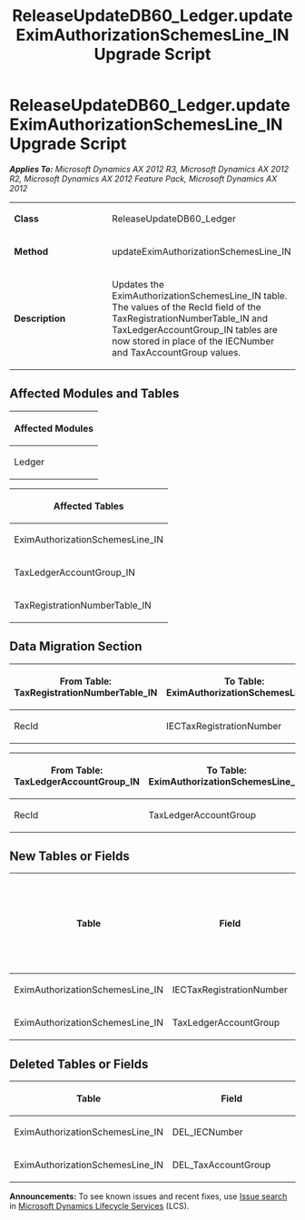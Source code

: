 ﻿---
title: ReleaseUpdateDB60_Ledger.updateEximAuthorizationSchemesLine_IN Upgrade Script
TOCTitle: ReleaseUpdateDB60_Ledger.updateEximAuthorizationSchemesLine_IN Upgrade Script
ms:assetid: 7fdd6c9f-f268-1c35-f0ae-65087a875660
ms:mtpsurl: https://msdn.microsoft.com/en-us/library/JJ685885(v=AX.60)
ms:contentKeyID: 49709339
ms.date: 05/18/2015
mtps_version: v=AX.60
---

# ReleaseUpdateDB60\_Ledger.updateEximAuthorizationSchemesLine\_IN Upgrade Script 


_**Applies To:** Microsoft Dynamics AX 2012 R3, Microsoft Dynamics AX 2012 R2, Microsoft Dynamics AX 2012 Feature Pack, Microsoft Dynamics AX 2012_

<table>
<colgroup>
<col style="width: 50%" />
<col style="width: 50%" />
</colgroup>
<tbody>
<tr class="odd">
<td><p><strong>Class</strong></p></td>
<td><p>ReleaseUpdateDB60_Ledger</p></td>
</tr>
<tr class="even">
<td><p><strong>Method</strong></p></td>
<td><p>updateEximAuthorizationSchemesLine_IN</p></td>
</tr>
<tr class="odd">
<td><p><strong>Description</strong></p></td>
<td><p>Updates the EximAuthorizationSchemesLine_IN table. The values of the RecId field of the TaxRegistrationNumberTable_IN and TaxLedgerAccountGroup_IN tables are now stored in place of the IECNumber and TaxAccountGroup values.</p></td>
</tr>
</tbody>
</table>


## Affected Modules and Tables

<table>
<colgroup>
<col style="width: 100%" />
</colgroup>
<thead>
<tr class="header">
<th><p>Affected Modules</p></th>
</tr>
</thead>
<tbody>
<tr class="odd">
<td><p>Ledger</p></td>
</tr>
</tbody>
</table>


<table>
<colgroup>
<col style="width: 100%" />
</colgroup>
<thead>
<tr class="header">
<th><p>Affected Tables</p></th>
</tr>
</thead>
<tbody>
<tr class="odd">
<td><p>EximAuthorizationSchemesLine_IN</p></td>
</tr>
<tr class="even">
<td><p>TaxLedgerAccountGroup_IN</p></td>
</tr>
<tr class="odd">
<td><p>TaxRegistrationNumberTable_IN</p></td>
</tr>
</tbody>
</table>


## Data Migration Section

<table>
<colgroup>
<col style="width: 50%" />
<col style="width: 50%" />
</colgroup>
<thead>
<tr class="header">
<th><p>From Table: TaxRegistrationNumberTable_IN</p></th>
<th><p>To Table: EximAuthorizationSchemesLine_IN</p></th>
</tr>
</thead>
<tbody>
<tr class="odd">
<td><p>RecId</p></td>
<td><p>IECTaxRegistrationNumber</p></td>
</tr>
</tbody>
</table>


<table>
<colgroup>
<col style="width: 50%" />
<col style="width: 50%" />
</colgroup>
<thead>
<tr class="header">
<th><p>From Table: TaxLedgerAccountGroup_IN</p></th>
<th><p>To Table: EximAuthorizationSchemesLine_IN</p></th>
</tr>
</thead>
<tbody>
<tr class="odd">
<td><p>RecId</p></td>
<td><p>TaxLedgerAccountGroup</p></td>
</tr>
</tbody>
</table>


## New Tables or Fields

<table>
<colgroup>
<col style="width: 33%" />
<col style="width: 33%" />
<col style="width: 33%" />
</colgroup>
<thead>
<tr class="header">
<th><p>Table</p></th>
<th><p>Field</p></th>
<th><p>Extended Data Type</p>
<p>-or- Base Enum</p></th>
</tr>
</thead>
<tbody>
<tr class="odd">
<td><p>EximAuthorizationSchemesLine_IN</p></td>
<td><p>IECTaxRegistrationNumber</p></td>
<td><p>RefRecId</p></td>
</tr>
<tr class="even">
<td><p>EximAuthorizationSchemesLine_IN</p></td>
<td><p>TaxLedgerAccountGroup</p></td>
<td><p>RefRecId</p></td>
</tr>
</tbody>
</table>


## Deleted Tables or Fields

<table>
<colgroup>
<col style="width: 50%" />
<col style="width: 50%" />
</colgroup>
<thead>
<tr class="header">
<th><p>Table</p></th>
<th><p>Field</p></th>
</tr>
</thead>
<tbody>
<tr class="odd">
<td><p>EximAuthorizationSchemesLine_IN</p></td>
<td><p>DEL_IECNumber</p></td>
</tr>
<tr class="even">
<td><p>EximAuthorizationSchemesLine_IN</p></td>
<td><p>DEL_TaxAccountGroup</p></td>
</tr>
</tbody>
</table>

  
**Announcements:** To see known issues and recent fixes, use [Issue search](http://go.microsoft.com/fwlink/?linkid=389258) in [Microsoft Dynamics Lifecycle Services](http://go.microsoft.com/fwlink/?linkid=306505) (LCS).

